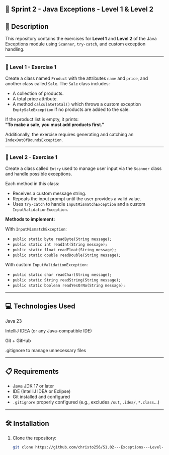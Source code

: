 ## 📘 Sprint 2 - Java Exceptions - Level 1 & Level 2

## 📄 Description

This repository contains the exercises for **Level 1** and **Level 2** of the Java Exceptions module using `Scanner`, `try-catch`, and custom exception handling.

---

### 🧩 Level 1 - Exercise 1

Create a class named `Product` with the attributes `name` and `price`, and another class called `Sale`. The `Sale` class includes:

- A collection of products.
- A total price attribute.
- A method `calculateTotal()` which throws a custom exception `EmptySaleException` if no products are added to the sale.

If the product list is empty, it prints:  
**"To make a sale, you must add products first."**

Additionally, the exercise requires generating and catching an `IndexOutOfBoundsException`.

---

### 🧩 Level 2 - Exercise 1

Create a class called `Entry` used to manage user input via the `Scanner` class and handle possible exceptions.

Each method in this class:

- Receives a custom message string.
- Repeats the input prompt until the user provides a valid value.
- Uses `try-catch` to handle `InputMismatchException` and a custom `InputValidationException`.

**Methods to implement:**

With `InputMismatchException`:

- `public static byte readByte(String message);`
- `public static int readInt(String message);`
- `public static float readFloat(String message);`
- `public static double readDouble(String message);`

With custom `InputValidationException`:

- `public static char readChar(String message);`
- `public static String readString(String message);`
- `public static boolean readYesOrNo(String message);`

---

## 💻 Technologies Used

Java 23

IntelliJ IDEA (or any Java-compatible IDE)

Git + GitHub

.gitignore to manage unnecessary files

---

## 📋 Requirements

- Java JDK 17 or later
- IDE (IntelliJ IDEA or Eclipse)
- Git installed and configured
- `.gitignore` properly configured (e.g., excludes `/out`, `.idea/`, `*.class`...)

---

## 🛠️ Installation

1. Clone the repository:
   ```bash
   git clone https://github.com/christo256/S1.02---Exceptions---Level-1-2/edit/master/README.md
